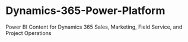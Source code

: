 # Dynamics-365-Power-Platform
Power BI Content for Dynamics 365 Sales, Marketing, Field Service, and Project Operations
